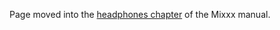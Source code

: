 Page moved into the [headphones chapter](https://manual.mixxx.org/latest/de/chapters/hardware#headphones) of the Mixxx manual.